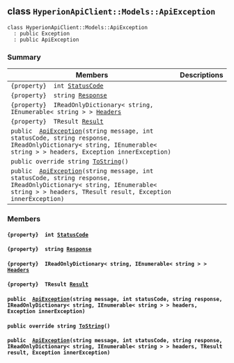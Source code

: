 ## class `HyperionApiClient::Models::ApiException` 

```
class HyperionApiClient::Models::ApiException
  : public Exception
  : public ApiException
```

### Summary

 Members                        | Descriptions                                
--------------------------------|---------------------------------------------
`{property}  int `[`StatusCode`](#class_hyperion_api_client_1_1_models_1_1_api_exception_1a5025d650f325c75a520675895ddb477d) | 
`{property}  string `[`Response`](#class_hyperion_api_client_1_1_models_1_1_api_exception_1afa13e95e50be44c9fffb3ce19f3bbd29) | 
`{property}  IReadOnlyDictionary< string, IEnumerable< string > > `[`Headers`](#class_hyperion_api_client_1_1_models_1_1_api_exception_1a6ab586e208648591377a90cca8d0e94b) | 
`{property}  TResult `[`Result`](#class_hyperion_api_client_1_1_models_1_1_api_exception_1acc84a574c5f877b0428fe7926c700f27) | 
`public  `[`ApiException`](#class_hyperion_api_client_1_1_models_1_1_api_exception_1a756c8ce5337c2c8b42c8c524d1aa546d)`(string message, int statusCode, string response, IReadOnlyDictionary< string, IEnumerable< string > > headers, Exception innerException)` | 
`public override string `[`ToString`](#class_hyperion_api_client_1_1_models_1_1_api_exception_1aa73e7c4dd1df5fd5fbf81c7764ee1533)`()` | 
`public  `[`ApiException`](#class_hyperion_api_client_1_1_models_1_1_api_exception_1ac1cdb3f3f8060ab6e59a50fe1042a40e)`(string message, int statusCode, string response, IReadOnlyDictionary< string, IEnumerable< string > > headers, TResult result, Exception innerException)` | 

### Members

#### `{property}  int `[`StatusCode`](#class_hyperion_api_client_1_1_models_1_1_api_exception_1a5025d650f325c75a520675895ddb477d) 

#### `{property}  string `[`Response`](#class_hyperion_api_client_1_1_models_1_1_api_exception_1afa13e95e50be44c9fffb3ce19f3bbd29) 

#### `{property}  IReadOnlyDictionary< string, IEnumerable< string > > `[`Headers`](#class_hyperion_api_client_1_1_models_1_1_api_exception_1a6ab586e208648591377a90cca8d0e94b) 

#### `{property}  TResult `[`Result`](#class_hyperion_api_client_1_1_models_1_1_api_exception_1acc84a574c5f877b0428fe7926c700f27) 

#### `public  `[`ApiException`](#class_hyperion_api_client_1_1_models_1_1_api_exception_1a756c8ce5337c2c8b42c8c524d1aa546d)`(string message, int statusCode, string response, IReadOnlyDictionary< string, IEnumerable< string > > headers, Exception innerException)` 

#### `public override string `[`ToString`](#class_hyperion_api_client_1_1_models_1_1_api_exception_1aa73e7c4dd1df5fd5fbf81c7764ee1533)`()` 

#### `public  `[`ApiException`](#class_hyperion_api_client_1_1_models_1_1_api_exception_1ac1cdb3f3f8060ab6e59a50fe1042a40e)`(string message, int statusCode, string response, IReadOnlyDictionary< string, IEnumerable< string > > headers, TResult result, Exception innerException)` 

